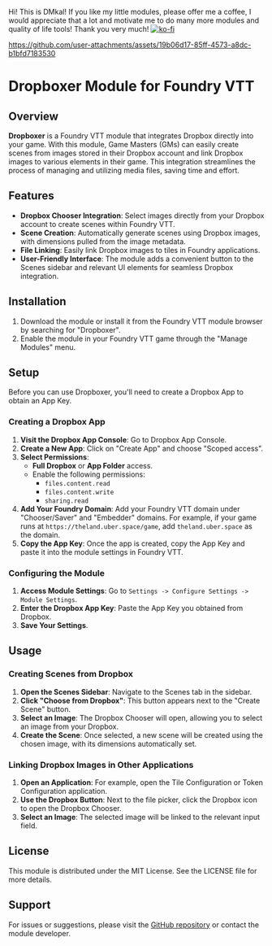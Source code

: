 
Hi! 
This is DMkal! If you like my little modules, please offer me a coffee, I would appreciate that a lot and motivate me to do many more modules and quality of life tools! Thank you very much! 
[![ko-fi](https://ko-fi.com/img/githubbutton_sm.svg)](https://ko-fi.com/D1D210UKH9)  


https://github.com/user-attachments/assets/19b06d17-85ff-4573-a8dc-b1bfd7183530


<h1>Dropboxer Module for Foundry VTT</h1>
<h2>Overview</h2>
<p><strong>Dropboxer</strong> is a Foundry VTT module that integrates Dropbox directly into your game. With this module, Game Masters (GMs) can easily create scenes from images stored in their Dropbox account and link Dropbox images to various elements in their game. This integration streamlines the process of managing and utilizing media files, saving time and effort.</p>
<h2>Features</h2>
<ul>
<li><strong>Dropbox Chooser Integration</strong>: Select images directly from your Dropbox account to create scenes within Foundry VTT.</li>
<li><strong>Scene Creation</strong>: Automatically generate scenes using Dropbox images, with dimensions pulled from the image metadata.</li>
<li><strong>File Linking</strong>: Easily link Dropbox images to tiles in Foundry applications.</li>
<li><strong>User-Friendly Interface</strong>: The module adds a convenient button to the Scenes sidebar and relevant UI elements for seamless Dropbox integration.</li>
</ul>
<h2>Installation</h2>
<ol>
<li>Download the module or install it from the Foundry VTT module browser by searching for "Dropboxer".</li>
<li>Enable the module in your Foundry VTT game through the "Manage Modules" menu.</li>
</ol>
<h2>Setup</h2>
<p>Before you can use Dropboxer, you'll need to create a Dropbox App to obtain an App Key.</p>
<h3>Creating a Dropbox App</h3>
<ol>
<li><strong>Visit the Dropbox App Console</strong>: Go to <a target="_new" rel="noreferrer">Dropbox App Console</a>.</li>
<li><strong>Create a New App</strong>: Click on "Create App" and choose "Scoped access".</li>
<li><strong>Select Permissions</strong>:
<ul>
<li><strong>Full Dropbox</strong> or <strong>App Folder</strong> access.</li>
<li>Enable the following permissions:
<ul>
<li><code>files.content.read</code></li>
<li><code>files.content.write</code></li>
<li><code>sharing.read</code></li>
</ul>
</li>
</ul>
</li>
<li><strong>Add Your Foundry Domain</strong>: Add your Foundry VTT domain under "Chooser/Saver" and "Embedder" domains. For example, if your game runs at <code>https://theland.uber.space/game</code>, add <code>theland.uber.space</code> as the domain.</li>
<li><strong>Copy the App Key</strong>: Once the app is created, copy the App Key and paste it into the module settings in Foundry VTT.</li>
</ol>
<h3>Configuring the Module</h3>
<ol>
<li><strong>Access Module Settings</strong>: Go to <code>Settings -&gt; Configure Settings -&gt; Module Settings</code>.</li>
<li><strong>Enter the Dropbox App Key</strong>: Paste the App Key you obtained from Dropbox.</li>
<li><strong>Save Your Settings</strong>.</li>
</ol>
<h2>Usage</h2>
<h3>Creating Scenes from Dropbox</h3>
<ol>
<li><strong>Open the Scenes Sidebar</strong>: Navigate to the Scenes tab in the sidebar.</li>
<li><strong>Click "Choose from Dropbox"</strong>: This button appears next to the "Create Scene" button.</li>
<li><strong>Select an Image</strong>: The Dropbox Chooser will open, allowing you to select an image from your Dropbox.</li>
<li><strong>Create the Scene</strong>: Once selected, a new scene will be created using the chosen image, with its dimensions automatically set.</li>
</ol>
<h3>Linking Dropbox Images in Other Applications</h3>
<ol>
<li><strong>Open an Application</strong>: For example, open the Tile Configuration or Token Configuration application.</li>
<li><strong>Use the Dropbox Button</strong>: Next to the file picker, click the Dropbox icon to open the Dropbox Chooser.</li>
<li><strong>Select an Image</strong>: The selected image will be linked to the relevant input field.</li>
</ol>
<h2>License</h2>
<p>This module is distributed under the MIT License. See the LICENSE file for more details.</p>
<h2>Support</h2>
<p>For issues or suggestions, please visit the <a href="https://github.com/tirzah2/dropboxer" target="_new" rel="noreferrer">GitHub repository</a> or contact the module developer.</p>
